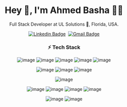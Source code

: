 <div align="center">

# Hey 👋, I'm Ahmed Basha 👨‍💻
Full Stack Developer at UL Solutions 🏢, Florida, USA.

[![Linkedin Badge](https://img.shields.io/badge/linkedin%20-%230077B5.svg?&style=for-the-badge&logo=linkedin&logoColor=white)][linkedin]&nbsp;
[![Gmail Badge](https://img.shields.io/badge/-gmail-EA4335?style=for-the-badge&logo=Gmail&logoColor=white)][mail]

[linkedin]: https://www.linkedin.com/in/itsahmedbashas/
[mail]: mailto:itsahmedbashas@gmail.com
  
### ⚡ Tech Stack
![image](https://img.shields.io/badge/JavaScript-F7DF1E?style=for-the-badge&logo=javascript&logoColor=black)
![image](https://img.shields.io/badge/angular-%23DD0031.svg?style=for-the-badge&logo=angular&logoColor=white)
![image](https://img.shields.io/badge/typescript-%23007ACC.svg?style=for-the-badge&logo=typescript&logoColor=white)
![image](https://img.shields.io/badge/rxjs-%23B7178C.svg?style=for-the-badge&logo=reactivex&logoColor=white)
![image](https://img.shields.io/badge/jquery-%230769AD.svg?style=for-the-badge&logo=jquery&logoColor=white)
  
![image](https://img.shields.io/badge/c%23-%23239120.svg?style=for-the-badge&logo=c-sharp&logoColor=white)
![image](https://img.shields.io/badge/.NET-5C2D91?style=for-the-badge&logo=.net&logoColor=white)
![image](https://img.shields.io/badge/node.js-%2343853D.svg?style=for-the-badge&logo=node-dot-js&logoColor=white)
  
![image](https://img.shields.io/badge/azure-%230072C6.svg?style=for-the-badge&logo=azure-devops&logoColor=white)
  
![image](https://img.shields.io/badge/html5-%23E34F26.svg?style=for-the-badge&logo=html5&logoColor=white)
![image](https://img.shields.io/badge/css3-%231572B6.svg?style=for-the-badge&logo=css3&logoColor=white)
![image](https://img.shields.io/badge/bootstrap-%23563D7C.svg?style=for-the-badge&logo=bootstrap&logoColor=white)
![image](https://img.shields.io/badge/-AntDesign-%230170FE?style=for-the-badge&logo=ant-design&logoColor=white)
  
![image](https://img.shields.io/badge/mysql-%2300f.svg?style=for-the-badge&logo=mysql&logoColor=white)
![image](https://img.shields.io/badge/postgres-%23316192.svg?style=for-the-badge&logo=postgresql&logoColor=white) 

  <!--
![image](https://img.shields.io/badge/VisualStudioCode-0078d7.svg?style=for-the-badge&logo=visual-studio-code&logoColor=white) 
![image](https://img.shields.io/badge/VisualStudio-5C2D91.svg?style=for-the-badge&logo=visual-studio&logoColor=white)
![image](https://img.shields.io/badge/-Jasmine-%238A4182?style=for-the-badge&logo=Jasmine&logoColor=white) 
  -->
 </div>
